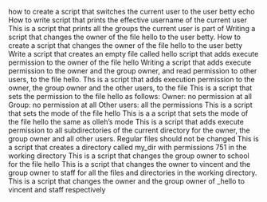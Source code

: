 how to create a script that switches the current user to the user betty
echo  How to write script that prints the effective username of the current user
This is a script that prints all the groups the current user is part of
Writing a script that changes the owner of the file hello to the user betty.
How to create a script that changes the owner of the file hello to the user betty
Write a script that creates an empty file called hello
script that adds execute permission to the owner of the file hello
Writing a script that adds execute permission to the owner and the group owner, and read permission to other users, to the file hello.
Ths is a script that adds execution permission to the owner, the group owner and the other users, to the file
This is a script that sets the permission to the file hello as follows: Owner: no permission at all Group: no permission at all Other users: all the permissions
This is a script that sets the mode of the file hello
This is a a script that sets the mode of the file hello the same as olleh’s mode
This is a script that adds execute permission to all subdirectories of the current directory for the owner, the group owner and all other users. Regular files should not be changed
This is a script that creates a directory called my_dir with permissions 751 in the working directory
This is a script that changes the group owner to school for the file hello
This is  a script that changes the owner to vincent and the group owner to staff for all the files and directories in the working directory.
This is  a script that changes the owner and the group owner of _hello to vincent and staff respectively
